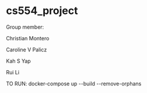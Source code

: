 # cs554_project

Group member:

Christian Montero

Caroline V Palicz

Kah S Yap

Rui Li

TO RUN:
docker-compose up --build --remove-orphans
